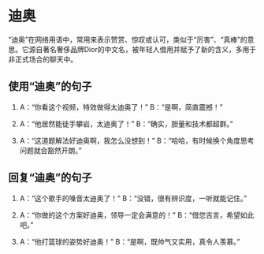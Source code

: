 # 迪奥

“迪奥”在网络用语中，常用来表示赞赏、惊叹或认可，类似于“厉害”、“真棒”的意思。它源自著名奢侈品牌Dior的中文名，被年轻人借用并赋予了新的含义，多用于非正式场合的聊天中。

## 使用“迪奥”的句子

1. A：“你看这个视频，特效做得太迪奥了！”
   B：“是啊，简直震撼！”

2. A：“他居然能徒手攀岩，太迪奥了！”
   B：“确实，胆量和技术都超群。”

3. A：“这道题解法好迪奥啊，我怎么没想到！”
   B：“哈哈，有时候换个角度思考问题就会豁然开朗。”

## 回复“迪奥”的句子

1. A：“这个歌手的嗓音太迪奥了！”
   B：“没错，很有辨识度，一听就能记住。”

2. A：“你做的这个方案好迪奥，领导一定会满意的！”
   B：“借您吉言，希望如此吧。”

3. A：“他打篮球的姿势好迪奥！”
   B：“是啊，既帅气又实用，真令人羡慕。”
